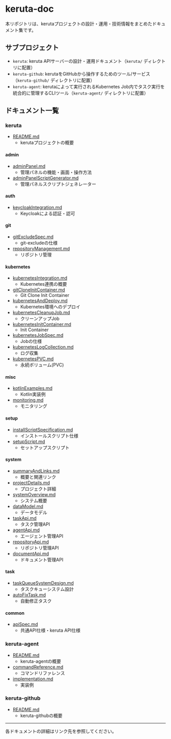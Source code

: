 # keruta-doc

本リポジトリは、kerutaプロジェクトの設計・運用・技術情報をまとめたドキュメント集です。

## サブプロジェクト
- `keruta`: keruta APIサーバーの設計・運用ドキュメント（`keruta/` ディレクトリに配置）
- `keruta-github`: kerutaをGitHubから操作するためのツール/サービス（`keruta-github/` ディレクトリに配置）
- `keruta-agent`: kerutaによって実行されるKubernetes Job内でタスク実行を統合的に管理するCLIツール（`keruta-agent/` ディレクトリに配置）

## ドキュメント一覧

### keruta

- [README.md](keruta/README.md)
  - kerutaプロジェクトの概要

#### admin
- [adminPanel.md](keruta/admin/adminPanel.md)
  - 管理パネルの機能・画面・操作方法
- [adminPanelScriptGenerator.md](keruta/admin/adminPanelScriptGenerator.md)
  - 管理パネルスクリプトジェネレーター

#### auth
- [keycloakIntegration.md](keruta/auth/keycloakIntegration.md)
  - Keycloakによる認証・認可

#### git
- [gitExcludeSpec.md](keruta/git/gitExcludeSpec.md)
  - git-excludeの仕様
- [repositoryManagement.md](keruta/git/repositoryManagement.md)
  - リポジトリ管理

#### kubernetes
- [kubernetesIntegration.md](keruta/kubernetes/kubernetesIntegration.md)
  - Kubernetes連携の概要
- [gitCloneInitContainer.md](keruta/kubernetes/gitCloneInitContainer.md)
  - Git Clone Init Container
- [kubernetesAndDeploy.md](keruta/kubernetes/kubernetesAndDeploy.md)
  - Kubernetes環境へのデプロイ
- [kubernetesCleanupJob.md](keruta/kubernetes/kubernetesCleanupJob.md)
  - クリーンアップJob
- [kubernetesInitContainer.md](keruta/kubernetes/kubernetesInitContainer.md)
  - Init Container
- [kubernetesJobSpec.md](keruta/kubernetes/kubernetesJobSpec.md)
  - Jobの仕様
- [kubernetesLogCollection.md](keruta/kubernetes/kubernetesLogCollection.md)
  - ログ収集
- [kubernetesPVC.md](keruta/kubernetes/kubernetesPVC.md)
  - 永続ボリューム(PVC)

#### misc
- [kotlinExamples.md](keruta/misc/kotlinExamples.md)
  - Kotlin実装例
- [monitoring.md](keruta/misc/monitoring.md)
  - モニタリング

#### setup
- [installScriptSpecification.md](keruta/setup/installScriptSpecification.md)
  - インストールスクリプト仕様
- [setupScript.md](keruta/setup/setupScript.md)
  - セットアップスクリプト

#### system
- [summaryAndLinks.md](keruta/system/summaryAndLinks.md)
  - 概要と関連リンク
- [projectDetails.md](keruta/system/projectDetails.md)
  - プロジェクト詳細
- [systemOverview.md](keruta/system/systemOverview.md)
  - システム概要
- [dataModel.md](keruta/system/dataModel.md)
  - データモデル
- [taskApi.md](keruta/system/api/taskApi.md)
  - タスク管理API
- [agentApi.md](keruta/system/api/agentApi.md)
  - エージェント管理API
- [repositoryApi.md](keruta/system/api/repositoryApi.md)
  - リポジトリ管理API
- [documentApi.md](keruta/system/api/documentApi.md)
  - ドキュメント管理API

#### task
- [taskQueueSystemDesign.md](keruta/task/taskQueueSystemDesign.md)
  - タスクキューシステム設計
- [autoFixTask.md](keruta/task/autoFixTask.md)
  - 自動修正タスク

#### common
- [apiSpec.md](common/apiSpec.md)
  - 共通API仕様・keruta API仕様

### keruta-agent

- [README.md](keruta-agent/README.md)
  - keruta-agentの概要
- [commandReference.md](keruta-agent/commandReference.md)
  - コマンドリファレンス
- [implementation.md](keruta-agent/implementation.md)
  - 実装例

### keruta-github

- [README.md](keruta-github/README.md)
  - keruta-githubの概要

---

各ドキュメントの詳細はリンク先を参照してください。
